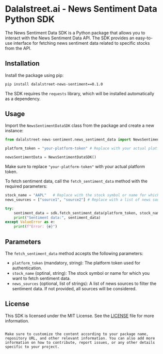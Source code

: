 # Dalalstreet.ai - News Sentiment Data Python SDK

The News Sentiment Data SDK is a Python package that allows you to interact with the News Sentiment Data API. The SDK provides an easy-to-use interface for fetching news sentiment data related to specific stocks from the API.

## Installation

Install the package using pip:

```bash
pip install dalalstreet-news-sentiment==0.1.0
```

The SDK requires the `requests` library, which will be installed automatically as a dependency.

## Usage

Import the `NewsSentimentDataSDK` class from the package and create a new instance:

```python
from dalalstreet-news-sentiment.news_sentiment_data import NewsSentimentDataSDK

platform_token = "your-platform-token" # Replace with your actual platform token (mandatory)

newsSentimentData = NewsSentimentDataSDK()
```

Make sure to replace `"your-platform-token"` with your actual platform token.

To fetch sentiment data, call the `fetch_sentiment_data` method with the required parameters:

```python
stock_name = "AAPL"   # Replace with the stock symbol or name for which you want to fetch sentiment data (optional)
news_sources = ["source1", "source2"] # Replace with a list of news sources to filter the sentiment data (optional)

try:
    sentiment_data = sdk.fetch_sentiment_data(platform_token, stock_name, news_sources)
    print("Sentiment data:", sentiment_data)
except ValueError as e:
    print(f"Error: {e}")
```

## Parameters

The `fetch_sentiment_data` method accepts the following parameters:

- `platform_token` (mandatory, string): The platform token used for authentication.
- `stock_name` (optinal, string): The stock symbol or name for which you want to fetch sentiment data.
- `news_sources` (optional, list of strings): A list of news sources to filter the sentiment data. If not provided, all sources will be considered.

## License

This SDK is licensed under the MIT License. See the [LICENSE](LICENSE) file for more information.
```

Make sure to customize the content according to your package name, repository URL, and other relevant information. You can also add more information on how to contribute, report issues, or any other details specific to your project.
